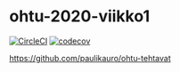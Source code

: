 # ohtu-2020-viikko1
[![CircleCI](https://circleci.com/gh/paulikauro/ohtu-2020-viikko1.svg?style=svg)](https://circleci.com/gh/paulikauro/ohtu-2020-viikko1)
[![codecov](https://codecov.io/gh/paulikauro/ohtu-2020-viikko1/branch/master/graph/badge.svg)](https://codecov.io/gh/paulikauro/ohtu-2020-viikko1)

https://github.com/paulikauro/ohtu-tehtavat

